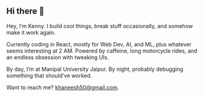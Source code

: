 ## Hi there 👋

Hey, I’m Kenny.
I build cool things, break stuff occasionally, and somehow make it work again.

Currently coding in React, mostly for Web Dev, AI, and ML, plus whatever seems interesting at 2 AM. Powered by caffeine, long motorcycle rides, and an endless obsession with tweaking UIs.

By day, I’m at Manipal University Jaipur. By night, probably debugging something that should’ve worked.

Want to reach me? khaneesh50@gmail.com.
<!--
**imkenough/imkenough** is a ✨ _special_ ✨ repository because its `README.md` (this file) appears on your GitHub profile.

Here are some ideas to get you started:

- 🔭 I’m currently working on ...
- 🌱 I’m currently learning ...
- 👯 I’m looking to collaborate on ...
- 🤔 I’m looking for help with ...
- 💬 Ask me about ...
- 📫 How to reach me: ...
- 😄 Pronouns: ...
- ⚡ Fun fact: ...
-->
